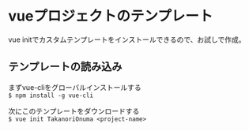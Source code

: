 # vueプロジェクトのテンプレート
vue initでカスタムテンプレートをインストールできるので、お試しで作成。  

## テンプレートの読み込み
まずvue-cliをグローバルインストールする  
`$ npm install -g vue-cli`  

次にこのテンプレートをダウンロードする  
`$ vue init TakanoriOnuma <project-name>`
